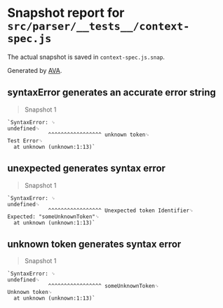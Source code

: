 # Snapshot report for `src/parser/__tests__/context-spec.js`

The actual snapshot is saved in `context-spec.js.snap`.

Generated by [AVA](https://ava.li).

## syntaxError generates an accurate error string

> Snapshot 1

    `SyntaxError: ␊
    undefined␊
                 ^^^^^^^^^^^^^^^^^ unknown token␊
    Test Error␊
      at unknown (unknown:1:13)`

## unexpected generates syntax error

> Snapshot 1

    `SyntaxError: ␊
    undefined␊
                 ^^^^^^^^^^^^^^^^^ Unexpected token Identifier␊
    Expected: "someUnknownToken"␊
      at unknown (unknown:1:13)`

## unknown token generates syntax error

> Snapshot 1

    `SyntaxError: ␊
    undefined␊
                 ^^^^^^^^^^^^^^^^^ someUnknownToken␊
    Unknown token␊
      at unknown (unknown:1:13)`
